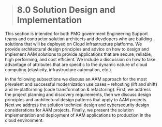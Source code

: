> # **8.0** Solution Design and Implementation

This section is intended for both PMO government Engineering Support teams and contractor solution architects and developers who are building solutions that will be deployed on Cloud infrastructure platforms. We provide architectural design principles and advice on how to design and implement AAM solutions to provide applications that are secure, reliable, high performing, and cost efficient. We include a discussion on how to take advantage of attributes that are specific to the dynamic nature of cloud computing (elasticity, infrastructure automation, etc.). 

In the following subsections we discuss an AAM approach for the most prevalent and successful modernization use cases – rehosting (lift and shift) and re-platforming (code transformation & refactoring). First, we address the project planning and discovery requirements, then we discuss design principles and architectural design patterns that apply to AAM projects. Next we address the solution technical design and cybersecurity design considerations for AAM projects. Finally, we present the solution implementation and deployment of AAM applications to production in the cloud environment. 
